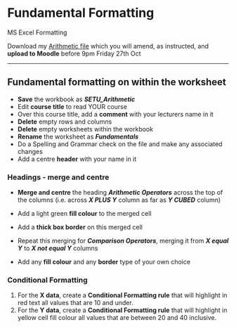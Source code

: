 # Fundamental Formatting

MS Excel Formatting

Download my [Arithmetic file](./archives/archive.zip) which you will amend, as instructed, and **upload to Moodle** before 9pm Friday 27th Oct 

<hr>

## Fundamental formatting on within the worksheet

- **Save** the workbook as ***SETU_Arithmetic***
- Edit **course title** to read YOUR course  
- Over this course title, add a **comment** with your lecturers name in it 
- **Delete** empty rows and columns 
- **Delete** empty worksheets within the workbook 
- **Rename** the worksheet as ***Fundamentals***
- Do a Spelling and Grammar check on the file and make any associated changes 
- Add a centre **header** with your name in it 

### Headings - merge and centre

- **Merge and centre** the heading ***Arithmetic Operators*** across the top of the columns (i.e. across ***X PLUS Y*** column as far as ***Y CUBED*** column)
- Add a light green **fill colour** to the merged cell
- Add a **thick box border** on this merged cell 

- Repeat this merging for ***Comparison Operators***, merging it from ***X equal Y*** to ***X not equal Y*** columns
- Add any **fill colour** and any **border** type of your own choice

### Conditional Formatting

1. For the **X data**, create a **Conditional Formatting rule** that will highlight in red text all values that are 10 and under. 
2. For the **Y data**, create a **Conditional Formatting rule** that will highlight in yellow cell fill colour all values that are between 20 and 40 inclusive. 
